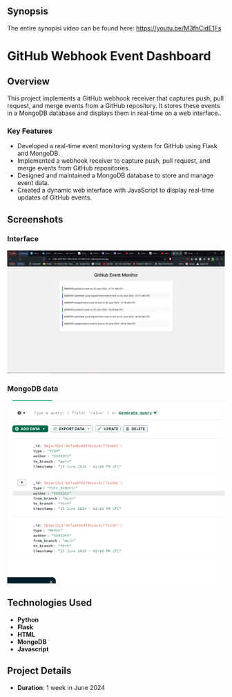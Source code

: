 ## Synopsis
The entire synopisi video can be found here: https://youtu.be/M3fhCidE1Fs

# GitHub Webhook Event Dashboard

## Overview

This project implements a GitHub webhook receiver that captures push, pull request, and merge events from a GitHub repository. It stores these events in a MongoDB database and displays them in real-time on a web interface..

### Key Features
- Developed a real-time event monitoring system for GitHub using Flask and MongoDB.
- Implemented a webhook receiver to capture push, pull request, and merge events from GitHub repositories.
- Designed and maintained a MongoDB database to store and manage event data.
- Created a dynamic web interface with JavaScript to display real-time updates of GitHub events.


## Screenshots

### Interface
![Interface](screenshots/1.png)

### MongoDB data
![MongoDB data](screenshots/2.png)

## Technologies Used

- **Python**
- **Flask**
- **HTML**
- **MongoDB**
- **Javascript**


## Project Details

- **Duration**: 1 week in June 2024



